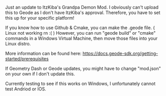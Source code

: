 Just an update to ItzKiba's Grandpa Demon Mod. I obviously can't upload this to Geode as I don't have ItzKiba's approval. Therefore, you have to set this up for your specific platform!

If you know how to use Github & Cmake, you can make the .geode file. ( Linux not working rn :( )
However, you can run "geode build" or "cmake" commands in a Windows Virtual Machine, then move those files into your Linux distro.

More information can be found here: https://docs.geode-sdk.org/getting-started/prerequisites

If Geometry Dash or Geode updates, you might have to change "mod.json" on your own if I don't update this.

Currently testing to see if this works on Windows, I unfortunately cannot test Andriod or IOS.
